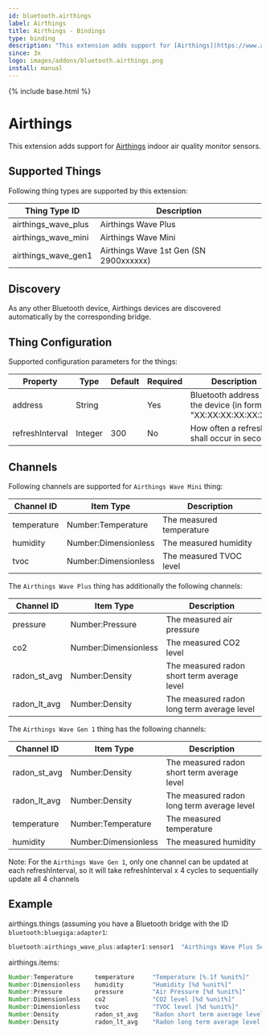 ```yaml
---
id: bluetooth.airthings
label: Airthings
title: Airthings - Bindings
type: binding
description: "This extension adds support for [Airthings](https://www.airthings.com) indoor air quality monitor sensors."
since: 3x
logo: images/addons/bluetooth.airthings.png
install: manual
---
```


<!-- Attention authors: Do not edit directly. Please add your changes to the appropriate source repository -->

{% include base.html %}

# Airthings

This extension adds support for [Airthings](https://www.airthings.com) indoor air quality monitor sensors.

## Supported Things

Following thing types are supported by this extension:

| Thing Type ID       | Description                            |
| ------------------- | -------------------------------------- |
| airthings_wave_plus | Airthings Wave Plus                    |
| airthings_wave_mini | Airthings Wave Mini                    |
| airthings_wave_gen1 | Airthings Wave 1st Gen (SN 2900xxxxxx) |

## Discovery

As any other Bluetooth device, Airthings devices are discovered automatically by the corresponding bridge.

## Thing Configuration

Supported configuration parameters for the things:

| Property                        | Type    | Default | Required | Description                                                     |
|---------------------------------|---------|---------|----------|-----------------------------------------------------------------|
| address                         | String  |         | Yes      | Bluetooth address of the device (in format "XX:XX:XX:XX:XX:XX") |
| refreshInterval                 | Integer | 300     | No       | How often a refresh shall occur in seconds                      |

## Channels

Following channels are supported for `Airthings Wave Mini` thing:

| Channel ID         | Item Type                | Description                                 |
| ------------------ | ------------------------ | ------------------------------------------- |
| temperature        | Number:Temperature       | The measured temperature                    |
| humidity           | Number:Dimensionless     | The measured humidity                       |
| tvoc               | Number:Dimensionless     | The measured TVOC level                     |

The `Airthings Wave Plus` thing has additionally the following channels:

| Channel ID         | Item Type                | Description                                 |
| ------------------ | ------------------------ | ------------------------------------------- |
| pressure           | Number:Pressure          | The measured air pressure                   |
| co2                | Number:Dimensionless     | The measured CO2 level                      |
| radon_st_avg       | Number:Density           | The measured radon short term average level |
| radon_lt_avg       | Number:Density           | The measured radon long term average level  |

The `Airthings Wave Gen 1` thing has the following channels:

| Channel ID         | Item Type                | Description                                 |
| ------------------ | ------------------------ | ------------------------------------------- |
| radon_st_avg       | Number:Density           | The measured radon short term average level |
| radon_lt_avg       | Number:Density           | The measured radon long term average level  |
| temperature        | Number:Temperature       | The measured temperature                    |
| humidity           | Number:Dimensionless     | The measured humidity                       |

Note: For the `Airthings Wave Gen 1`, only one channel can be updated at each refreshInterval, so it will take refreshInterval x 4 cycles to sequentially update all 4 channels  

## Example

airthings.things (assuming you have a Bluetooth bridge with the ID `bluetooth:bluegiga:adapter1`:

```java
bluetooth:airthings_wave_plus:adapter1:sensor1  "Airthings Wave Plus Sensor 1" (bluetooth:bluegiga:adapter1) [ address="12:34:56:78:9A:BC", refreshInterval=300 ]
```

airthings.items:

```java
Number:Temperature      temperature     "Temperature [%.1f %unit%]"                   { channel="bluetooth:airthings_wave_plus:adapter1:sensor1:temperature" }
Number:Dimensionless    humidity        "Humidity [%d %unit%]"                        { channel="bluetooth:airthings_wave_plus:adapter1:sensor1:humidity" }
Number:Pressure         pressure        "Air Pressure [%d %unit%]"                    { channel="bluetooth:airthings_wave_plus:adapter1:sensor1:pressure" }
Number:Dimensionless    co2             "CO2 level [%d %unit%]"                       { channel="bluetooth:airthings_wave_plus:adapter1:sensor1:co2" }
Number:Dimensionless    tvoc            "TVOC level [%d %unit%]"                      { channel="bluetooth:airthings_wave_plus:adapter1:sensor1:tvoc" }
Number:Density          radon_st_avg    "Radon short term average level [%d %unit%]"  { channel="bluetooth:airthings_wave_plus:adapter1:sensor1:radon_st_avg" }
Number:Density          radon_lt_avg    "Radon long term average level [%d %unit%]"   { channel="bluetooth:airthings_wave_plus:adapter1:sensor1:radon_lt_avg" }
```
